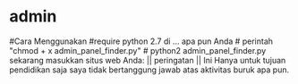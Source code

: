 # admin
#Cara Menggunakan #require python 2.7 di ... apa pun Anda # perintah "chmod + x admin_panel_finder.py" # python2 admin_panel_finder.py sekarang masukkan situs web Anda:  || peringatan || Ini Hanya untuk tujuan pendidikan saja saya tidak bertanggung jawab atas aktivitas buruk apa pun.
